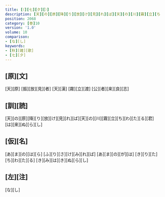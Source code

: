 ```yaml
---
title: [（][七][夕][）]
description: [天][の][原][降][り][放][け][見][れ][ば][天][の][川][霧][立][ち][わ][た][る][君][は][来][ぬ][ら][し]
position: 2068
category: [巻]10
version: '1.0'
volume: 10
comparison:
- [な][し]
keywords:
- [秋][雑][歌]
- [七][夕]
---
```


## [原][文]

[天][原] [振][放][見][者] [天][漢] [霧][立][渡] [公][者][来][良][志]

## [訓][読]

[天][の][原][降][り][放][け][見][れ][ば][天][の][川][霧][立][ち][わ][た][る][君][は][来][ぬ][ら][し]

## [仮][名]

[あ][ま][の][は][ら] [ふ][り][さ][け][み][れ][ば] [あ][ま][の][が][は] [き][り][た][ち][わ][た][る] [き][み][は][き][ぬ][ら][し]

## [左][注]

[な][し]
